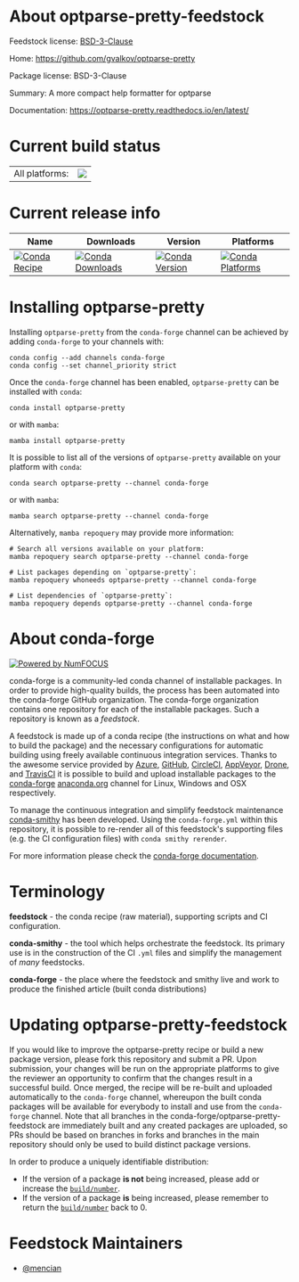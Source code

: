 About optparse-pretty-feedstock
===============================

Feedstock license: [BSD-3-Clause](https://github.com/conda-forge/optparse-pretty-feedstock/blob/main/LICENSE.txt)

Home: https://github.com/gvalkov/optparse-pretty

Package license: BSD-3-Clause

Summary: A more compact help formatter for optparse

Documentation: https://optparse-pretty.readthedocs.io/en/latest/

Current build status
====================


<table><tr><td>All platforms:</td>
    <td>
      <a href="https://dev.azure.com/conda-forge/feedstock-builds/_build/latest?definitionId=21309&branchName=main">
        <img src="https://dev.azure.com/conda-forge/feedstock-builds/_apis/build/status/optparse-pretty-feedstock?branchName=main">
      </a>
    </td>
  </tr>
</table>

Current release info
====================

| Name | Downloads | Version | Platforms |
| --- | --- | --- | --- |
| [![Conda Recipe](https://img.shields.io/badge/recipe-optparse--pretty-green.svg)](https://anaconda.org/conda-forge/optparse-pretty) | [![Conda Downloads](https://img.shields.io/conda/dn/conda-forge/optparse-pretty.svg)](https://anaconda.org/conda-forge/optparse-pretty) | [![Conda Version](https://img.shields.io/conda/vn/conda-forge/optparse-pretty.svg)](https://anaconda.org/conda-forge/optparse-pretty) | [![Conda Platforms](https://img.shields.io/conda/pn/conda-forge/optparse-pretty.svg)](https://anaconda.org/conda-forge/optparse-pretty) |

Installing optparse-pretty
==========================

Installing `optparse-pretty` from the `conda-forge` channel can be achieved by adding `conda-forge` to your channels with:

```
conda config --add channels conda-forge
conda config --set channel_priority strict
```

Once the `conda-forge` channel has been enabled, `optparse-pretty` can be installed with `conda`:

```
conda install optparse-pretty
```

or with `mamba`:

```
mamba install optparse-pretty
```

It is possible to list all of the versions of `optparse-pretty` available on your platform with `conda`:

```
conda search optparse-pretty --channel conda-forge
```

or with `mamba`:

```
mamba search optparse-pretty --channel conda-forge
```

Alternatively, `mamba repoquery` may provide more information:

```
# Search all versions available on your platform:
mamba repoquery search optparse-pretty --channel conda-forge

# List packages depending on `optparse-pretty`:
mamba repoquery whoneeds optparse-pretty --channel conda-forge

# List dependencies of `optparse-pretty`:
mamba repoquery depends optparse-pretty --channel conda-forge
```


About conda-forge
=================

[![Powered by
NumFOCUS](https://img.shields.io/badge/powered%20by-NumFOCUS-orange.svg?style=flat&colorA=E1523D&colorB=007D8A)](https://numfocus.org)

conda-forge is a community-led conda channel of installable packages.
In order to provide high-quality builds, the process has been automated into the
conda-forge GitHub organization. The conda-forge organization contains one repository
for each of the installable packages. Such a repository is known as a *feedstock*.

A feedstock is made up of a conda recipe (the instructions on what and how to build
the package) and the necessary configurations for automatic building using freely
available continuous integration services. Thanks to the awesome service provided by
[Azure](https://azure.microsoft.com/en-us/services/devops/), [GitHub](https://github.com/),
[CircleCI](https://circleci.com/), [AppVeyor](https://www.appveyor.com/),
[Drone](https://cloud.drone.io/welcome), and [TravisCI](https://travis-ci.com/)
it is possible to build and upload installable packages to the
[conda-forge](https://anaconda.org/conda-forge) [anaconda.org](https://anaconda.org/)
channel for Linux, Windows and OSX respectively.

To manage the continuous integration and simplify feedstock maintenance
[conda-smithy](https://github.com/conda-forge/conda-smithy) has been developed.
Using the ``conda-forge.yml`` within this repository, it is possible to re-render all of
this feedstock's supporting files (e.g. the CI configuration files) with ``conda smithy rerender``.

For more information please check the [conda-forge documentation](https://conda-forge.org/docs/).

Terminology
===========

**feedstock** - the conda recipe (raw material), supporting scripts and CI configuration.

**conda-smithy** - the tool which helps orchestrate the feedstock.
                   Its primary use is in the construction of the CI ``.yml`` files
                   and simplify the management of *many* feedstocks.

**conda-forge** - the place where the feedstock and smithy live and work to
                  produce the finished article (built conda distributions)


Updating optparse-pretty-feedstock
==================================

If you would like to improve the optparse-pretty recipe or build a new
package version, please fork this repository and submit a PR. Upon submission,
your changes will be run on the appropriate platforms to give the reviewer an
opportunity to confirm that the changes result in a successful build. Once
merged, the recipe will be re-built and uploaded automatically to the
`conda-forge` channel, whereupon the built conda packages will be available for
everybody to install and use from the `conda-forge` channel.
Note that all branches in the conda-forge/optparse-pretty-feedstock are
immediately built and any created packages are uploaded, so PRs should be based
on branches in forks and branches in the main repository should only be used to
build distinct package versions.

In order to produce a uniquely identifiable distribution:
 * If the version of a package **is not** being increased, please add or increase
   the [``build/number``](https://docs.conda.io/projects/conda-build/en/latest/resources/define-metadata.html#build-number-and-string).
 * If the version of a package **is** being increased, please remember to return
   the [``build/number``](https://docs.conda.io/projects/conda-build/en/latest/resources/define-metadata.html#build-number-and-string)
   back to 0.

Feedstock Maintainers
=====================

* [@mencian](https://github.com/mencian/)


